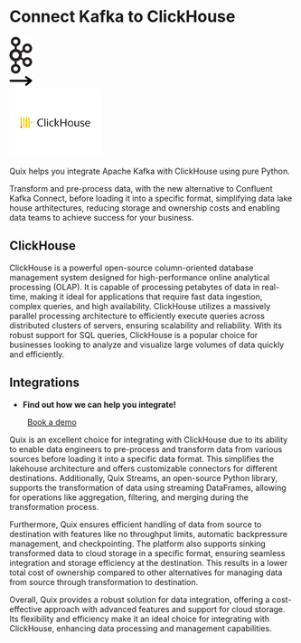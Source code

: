 # Connect Kafka to ClickHouse

<div class="connect-images cards blog-grid-card" markdown>
<div>
<img src="../images/kafka_logo.png" width="40px" />
</div>
<div>
<img src="../images/arrow.svg" width="40px" />
</div>
<div>
<img src="./images/clickhouse_1.jpg" />
</div>
</div>

Quix helps you integrate Apache Kafka with ClickHouse using pure Python.

Transform and pre-process data, with the new alternative to Confluent Kafka Connect, before loading it into a specific format, simplifying data lake house arthitectures, reducing storage and ownership costs and enabling data teams to achieve success for your business.

## ClickHouse

ClickHouse is a powerful open-source column-oriented database management system designed for high-performance online analytical processing (OLAP). It is capable of processing petabytes of data in real-time, making it ideal for applications that require fast data ingestion, complex queries, and high availability. ClickHouse utilizes a massively parallel processing architecture to efficiently execute queries across distributed clusters of servers, ensuring scalability and reliability. With its robust support for SQL queries, ClickHouse is a popular choice for businesses looking to analyze and visualize large volumes of data quickly and efficiently.

## Integrations

<div class="grid cards" markdown>

- __Find out how we can help you integrate!__

    <a class="md-button md-button--primary" href="https://share.hsforms.com/1iW0TmZzKQMChk0lxd_tGiw4yjw2?__hstc=175542013.2303933fbd746c0ac86d9ccbe9bc9100.1728383268831.1729603416735.1729620918855.31&__hssc=175542013.1.1729620918855&__hsfp=2132701734" target="_blank" style="margin:.5rem;">Book a demo</a>

</div>


Quix is an excellent choice for integrating with ClickHouse due to its ability to enable data engineers to pre-process and transform data from various sources before loading it into a specific data format. This simplifies the lakehouse architecture and offers customizable connectors for different destinations. Additionally, Quix Streams, an open-source Python library, supports the transformation of data using streaming DataFrames, allowing for operations like aggregation, filtering, and merging during the transformation process.

Furthermore, Quix ensures efficient handling of data from source to destination with features like no throughput limits, automatic backpressure management, and checkpointing. The platform also supports sinking transformed data to cloud storage in a specific format, ensuring seamless integration and storage efficiency at the destination. This results in a lower total cost of ownership compared to other alternatives for managing data from source through transformation to destination.

Overall, Quix provides a robust solution for data integration, offering a cost-effective approach with advanced features and support for cloud storage. Its flexibility and efficiency make it an ideal choice for integrating with ClickHouse, enhancing data processing and management capabilities.

